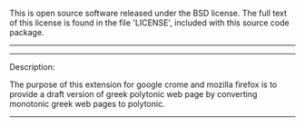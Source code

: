 This is open source software released under the BSD license.
The full text of this license is found in the file 'LICENSE',
included with this source code package.

------------------------------------------------------------------------
------------------------------------------------------------------------
Description:

The purpose of this extension for google crome and mozilla firefox
is to provide a draft version of greek polytonic web page by
converting monotonic greek web pages to polytonic.

------------------------------------------------------------------------

